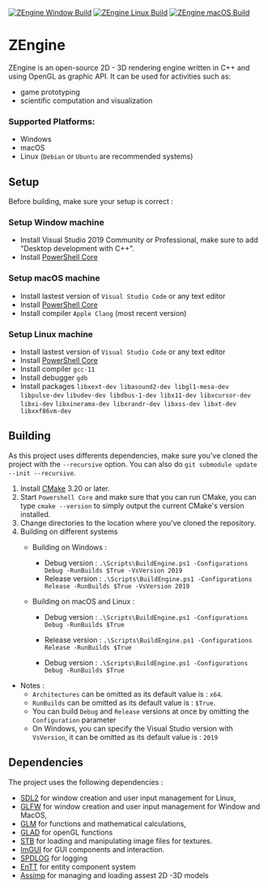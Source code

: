 [![ZEngine Window Build](https://github.com/JeanPhilippeKernel/RendererEngine/actions/workflows/window-build.yml/badge.svg)](https://github.com/JeanPhilippeKernel/RendererEngine/actions/workflows/window-build.yml)	[![ZEngine Linux Build](https://github.com/JeanPhilippeKernel/RendererEngine/actions/workflows/linux-build.yml/badge.svg)](https://github.com/JeanPhilippeKernel/RendererEngine/actions/workflows/linux-build.yml) [![ZEngine macOS Build](https://github.com/JeanPhilippeKernel/RendererEngine/actions/workflows/macOS-build.yml/badge.svg)](https://github.com/JeanPhilippeKernel/RendererEngine/actions/workflows/macOS-build.yml)

# ZEngine

ZEngine is an open-source 2D - 3D rendering engine written in C++ and using OpenGL as graphic API.
It can be used for activities such as:
  - game prototyping
  - scientific computation and visualization

### Supported Platforms:
- Windows
- macOS
- Linux (`Debian` or `Ubuntu` are recommended systems)

## Setup

Before building, make sure your setup is correct : 

### Setup Window machine

- Install Visual Studio 2019 Community or Professional, make sure to add "Desktop development with C++".
- Install [PowerShell Core](https://github.com/PowerShell/PowerShell/releases)  

### Setup macOS machine

- Install lastest version of `Visual Studio Code` or any text editor
- Install [PowerShell Core](https://github.com/PowerShell/PowerShell/releases)
- Install compiler `Apple Clang` (most recent version)

### Setup Linux machine

- Install lastest version of `Visual Studio Code` or any text editor
- Install [PowerShell Core](https://github.com/PowerShell/PowerShell/releases)
- Install compiler `gcc-11`
- Install debugger `gdb`
- Install packages
 	`libxext-dev libasound2-dev libgl1-mesa-dev libpulse-dev`
	`libudev-dev libdbus-1-dev libx11-dev libxcursor-dev libxi-dev`
	`libxinerama-dev libxrandr-dev libxss-dev libxt-dev libxxf86vm-dev`

## Building 

As this project uses differents dependencies, make sure you've cloned the project with the `--recursive` option.
You can also do  `git submodule update --init --recursive`.

1. Install [CMake](https://cmake.org/download/) 3.20 or later.
2. Start `Powershell Core` and make sure that you can run CMake, you can type `cmake --version` to simply output the current CMake's version installed.
3. Change directories to the location where you've cloned the repository.
4. Building on different systems
	- Building on Windows : 
		- Debug version :	`.\Scripts\BuildEngine.ps1 -Configurations Debug -RunBuilds $True -VsVersion 2019`
		- Release version :	`.\Scripts\BuildEngine.ps1 -Configurations Release -RunBuilds $True -VsVersion 2019`

	- Building on macOS and Linux :
		- Debug version :	`.\Scripts\BuildEngine.ps1 -Configurations Debug -RunBuilds $True`
		- Release version :	`.\Scripts\BuildEngine.ps1 -Configurations Release -RunBuilds $True`

		- Debug version :	`.\Scripts\BuildEngine.ps1 -Configurations Debug -RunBuilds $True`

- Notes :
	- `Architectures` can be omitted as its default value is : `x64`.
	- `RunBuilds` can be omitted as its default value is : `$True`.
	- You can build `Debug` and `Release` versions at once by omitting the `Configuration` parameter
	- On Windows, you can specify the Visual Studio version with `VsVersion`, it can be omitted as its default value is : `2019`

## Dependencies

The project uses the following dependencies : 
 - [SDL2](https://www.libsdl.org/download-2.0.php) for window creation and user input management for Linux,
 - [GLFW](https://github.com/glfw/glfw) for window creation and user input management for Window and MacOS,
 - [GLM](https://glm.g-truc.net/0.9.9/index.html) for functions and mathematical calculations,
 - [GLAD](https://glad.dav1d.de/) for openGL functions 
 - [STB](https://github.com/nothings/stb) for loading and manipulating image files for textures.
 - [ImGUI](https://github.com/ocornut/imgui) for GUI components and interaction.
 - [SPDLOG](https://github.com/gabime/spdlog) for logging
 - [EnTT](https://github.com/skypjack/entt) for entity component system
 - [Assimp](https://github.com/assimp/assimp) for managing and loading assest 2D -3D models
